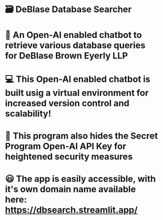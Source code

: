 # :card_file_box: DeBlase Database Searcher 

# :robot: An Open-AI enabled chatbot to retrieve various database queries for DeBlase Brown Eyerly LLP
# :computer:  This Open-AI enabled chatbot is built usig a virtual environment for increased version control and scalability! 
# :closed_lock_with_key: This program also hides the Secret Program Open-AI API Key for heightened security measures 
# :smiley: The app is easily accessible, with it's own domain name available here: https://dbsearch.streamlit.app/
